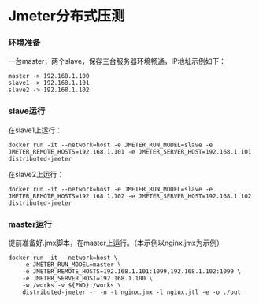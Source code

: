 # Jmeter分布式压测


### 环境准备

一台master，两个slave，保存三台服务器环境畅通，IP地址示例如下：

```
master -> 192.168.1.100
slave1 -> 192.168.1.101
slave2 -> 192.168.1.102
```

### slave运行

在slave1上运行：
```shell
docker run -it --network=host -e JMETER_RUN_MODEL=slave -e JMETER_REMOTE_HOSTS=192.168.1.101 -e JMETER_SERVER_HOST=192.168.1.101 distributed-jmeter
```

在slave2上运行：
```shell
docker run -it --network=host -e JMETER_RUN_MODEL=slave -e JMETER_REMOTE_HOSTS=192.168.1.102 -e JMETER_SERVER_HOST=192.168.1.102 distributed-jmeter
```

### master运行

提前准备好.jmx脚本，在master上运行。（本示例以nginx.jmx为示例）


```shell
docker run -it --network=host \
    -e JMETER_RUN_MODEL=master \
    -e JMETER_REMOTE_HOSTS=192.168.1.101:1099,192.168.1.102:1099 \
    -e JMETER_SERVER_HOST=192.168.1.100 \
    -w /works -v ${PWD}:/works \
    distributed-jmeter -r -n -t nginx.jmx -l nginx.jtl -e -o ./out
```

